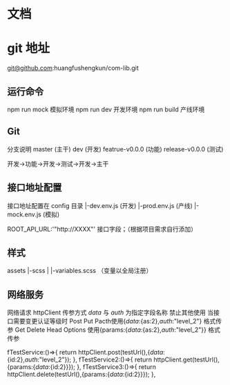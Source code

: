 # 文档

# git 地址
git@github.com:huangfushengkun/com-lib.git

## 运行命令
npm run mock 模拟环境
npm run dev 开发环境
npm run build 产线环境

## Git
分支说明
master          (主干)
dev             (开发)
featrue-v0.0.0  (功能)
release-v0.0.0  (测试)

开发->功能->开发->测试->开发->主干

## 接口地址配置
接口地址配置在
config 目录
 |-dev.env.js (开发)
 |-prod.env.js (产线)
 |-mock.env.js (模拟)

ROOT_API_URL:'"http://XXXX"' 接口字段；（根据项目需求自行添加）

## 样式
assets
|-scss
| |-variables.scss （变量以全局注册）

## 网络服务
 网络请求
 httpClient 传参方式 _data_ 与 _auth_ 为指定字段名称 禁止其他使用
 当接口需要变更认证等级时
 Post Put Pacth使用{_data_:{as:2},_auth_:"level_2"} 格式传参
 Get Delete Head Options 使用{params:{_data_:{as:2},_auth_:"level_2"}} 格式传参

fTestService:()=>{
    return httpClient.post(testUrl(),{_data_:{id:2},_auth_:"level_2"});
},
fTestService2:()=>{
    return httpClient.get(testUrl(),{params:{_data_:{id:2}}});
},
fTestService3:()=>{
    return httpClient.delete(testUrl(),{params:{_data_:{id:2}}});
},
